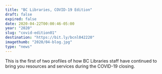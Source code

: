```yaml
---
title: "BC Libraries, COVID-19 Edition"
draft: false
expired: false
date: 2020-04-22T00:00:46-05:00
year: "2020"
slug: "covid-edition01"
destination: "https://bit.ly/bcnl042220"
imagethumb: "2020/04-blog.jpg"
type: "news"
---
```


This is the first of two profiles of how BC Libraries staff have continued to bring you resources and services during the COVID-19 closing.
